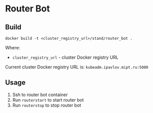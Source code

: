 # Router Bot

## Build
```
docker build -t <cluster_registry_url>/stand/router_bot .
```

Where:
* `cluster_registry_url` - cluster Docker registry URL

Current cluster Docker registry URL is:
`kubeadm.ipavlov.mipt.ru:5000`

## Usage
1. Ssh to router bot container
2. Run `routerstart` to start router bot
3. Run `routerstop` to stop router bot
